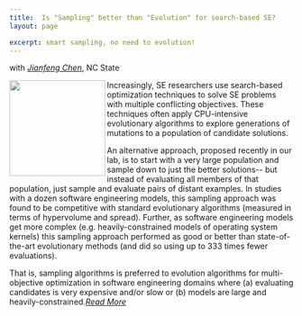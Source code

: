 ```yaml
---
title:  Is "Sampling" better than "Evolution" for search-based SE?
layout: page

excerpt: smart sampling, no need to evolution!
---
```


with _[Jianfeng Chen](/people/2015/08/15/Jianfeng-Chen/)_, NC State
     
<img align="left" width="170"
 src="/img/smart_sampling.png"> 
     
Increasingly, SE researchers use search-based optimization techniques to solve SE problems with multiple conflicting objectives. These techniques often apply CPU-intensive evolutionary algorithms to explore generations of mutations to a population of candidate solutions. 

An alternative approach, proposed recently in our lab, is to start with a very large population and sample down to just the better solutions-- but instead of evaluating all members of that population, just sample and evaluate pairs of distant examples. In studies with a dozen software engineering models, this sampling approach was found to be competitive with standard evolutionary algorithms (measured in terms of hypervolume and spread). Further, as software engineering models get more complex (e.g. heavily-constrained models of operating system kernels) this sampling approach performed as good or better than state-of-the-art evolutionary methods (and did so using up to 333 times fewer evaluations). 

That is, sampling algorithms is preferred to evolution algorithms for multi-objective optimization in software engineering domains where (a) evaluating candidates is very expensive and/or slow or (b) models are large and heavily-constrained._[Read More](http://arxiv.org/abs/1608.07617)_
